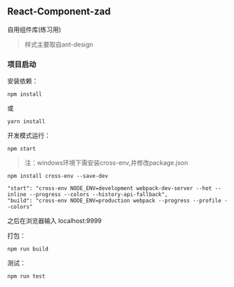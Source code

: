 ## React-Component-zad

自用组件库(练习用)

> 样式主要取自ant-design

### 项目启动

安装依赖：

```
npm install
```

或

```
yarn install
```

开发模式运行：

```
npm start
```

> 注：windows环境下需安装cross-env,并修改package.json

```
npm install cross-env --save-dev
```

```
"start": "cross-env NODE_ENV=development webpack-dev-server --hot --inline --progress --colors --history-api-fallback",
"build": "cross-env NODE_ENV=production webpack --progress --profile --colors"
```

之后在浏览器输入 localhost:9999

打包：

```
npm run build
```

测试：

```
npm run test
```
